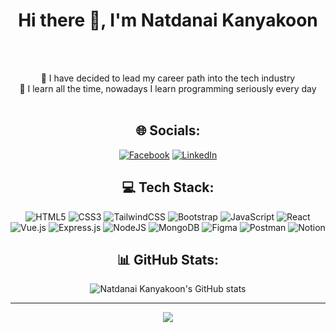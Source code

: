 <h1 align="center"> Hi there 👋, I'm Natdanai Kanyakoon </h1><br><br>

<div align="center">

🔭 I have decided to lead my career path into the tech industry<br>🌱 I learn all the time, nowadays I learn programming seriously every day<br><br>

</div>

<h2 align="center"> 🌐 Socials:</h2>

<div align="center">
  
[![Facebook](https://img.shields.io/badge/Facebook-%231877F2.svg?logo=Facebook&logoColor=white)](https://www.facebook.com/maaammos/) 
[![LinkedIn](https://img.shields.io/badge/LinkedIn-%230077B5.svg?logo=linkedin&logoColor=white)](https://linkedin.com/in/https://www.linkedin.com/in/natdanai-kanyakoon-3a0526228/) 

</div>
  
<h2 align="center"> 💻 Tech Stack:</h2>

<div align="center">

![HTML5](https://img.shields.io/badge/html5-%23E34F26.svg?style=for-the-badge&logo=html5&logoColor=white) ![CSS3](https://img.shields.io/badge/css3-%231572B6.svg?style=for-the-badge&logo=css3&logoColor=white) ![TailwindCSS](https://img.shields.io/badge/tailwindcss-%2338B2AC.svg?style=for-the-badge&logo=tailwind-css&logoColor=white) ![Bootstrap](https://img.shields.io/badge/bootstrap-%23563D7C.svg?style=for-the-badge&logo=bootstrap&logoColor=white) ![JavaScript](https://img.shields.io/badge/javascript-%23323330.svg?style=for-the-badge&logo=javascript&logoColor=%23F7DF1E) ![React](https://img.shields.io/badge/react-%2320232a.svg?style=for-the-badge&logo=react&logoColor=%2361DAFB) ![Vue.js](https://img.shields.io/badge/vuejs-%2335495e.svg?style=for-the-badge&logo=vuedotjs&logoColor=%234FC08D) ![Express.js](https://img.shields.io/badge/express.js-%23404d59.svg?style=for-the-badge&logo=express&logoColor=%2361DAFB) ![NodeJS](https://img.shields.io/badge/node.js-6DA55F?style=for-the-badge&logo=node.js&logoColor=white) ![MongoDB](https://img.shields.io/badge/MongoDB-%234ea94b.svg?style=for-the-badge&logo=mongodb&logoColor=white) ![Figma](https://img.shields.io/badge/figma-%23F24E1E.svg?style=for-the-badge&logo=figma&logoColor=white) ![Postman](https://img.shields.io/badge/Postman-FF6C37?style=for-the-badge&logo=postman&logoColor=white) ![Notion](https://img.shields.io/badge/Notion-%23000000.svg?style=for-the-badge&logo=notion&logoColor=white)
  
</div> 

<h2 align="center"> 📊 GitHub Stats:</h2>

<div align="center">
  
![Natdanai Kanyakoon's GitHub stats](https://github-readme-stats.vercel.app/api?username=maaammos&show_icons=true&theme=radical)

</div> 

<div align="center">

---
[![](https://visitcount.itsvg.in/api?id=maaammos&icon=0&color=0)](https://visitcount.itsvg.in)

</div>
